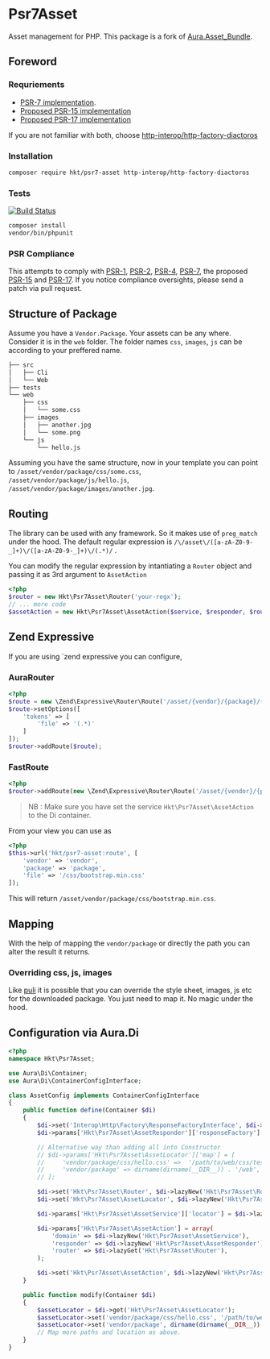 # Psr7Asset

Asset management for PHP. This package is a fork of [Aura.Asset_Bundle](https://github.com/friendsofaura/Aura.Asset_Bundle).

## Foreword

### Requriements

* [PSR-7 implementation](https://packagist.org/providers/psr/http-message-implementation).
* [Proposed PSR-15 implementation](https://github.com/http-interop/http-middleware)
* [Proposed PSR-17 implementation](https://github.com/http-interop/http-factory)

If you are not familiar with both, choose  [http-interop/http-factory-diactoros](https://packagist.org/packages/http-interop/http-factory-diactoros)

### Installation

```bash
composer require hkt/psr7-asset http-interop/http-factory-diactoros
```

### Tests

[![Build Status](https://travis-ci.org/harikt/psr7-asset.png?branch=master)](https://travis-ci.org/harikt/psr7-asset)

```bash
composer install
vendor/bin/phpunit
```

### PSR Compliance

This attempts to comply with [PSR-1][], [PSR-2][], [PSR-4][], [PSR-7][], the proposed [PSR-15][] and [PSR-17][]. If
you notice compliance oversights, please send a patch via pull request.

[PSR-1]: https://github.com/php-fig/fig-standards/blob/master/accepted/PSR-1-basic-coding-standard.md
[PSR-2]: https://github.com/php-fig/fig-standards/blob/master/accepted/PSR-2-coding-style-guide.md
[PSR-4]: https://github.com/php-fig/fig-standards/blob/master/accepted/PSR-4-autoloader.md

[PSR-7]: https://github.com/php-fig/fig-standards/blob/master/accepted/PSR-7-http-message.md
[PSR-15]: https://github.com/php-fig/fig-standards/blob/master/proposed/http-middleware/middleware.md
[PSR-17]: https://github.com/php-fig/fig-standards/blob/master/proposed/http-factory/http-factory.md

## Structure of Package

Assume you have a `Vendor.Package`. Your assets can be any where. Consider it is in the
`web` folder. The folder names `css`, `images`, `js` can be according to your preffered name.


```bash
├── src
│   ├── Cli
│   └── Web
├── tests
└── web
    ├── css
    │   └── some.css
    ├── images
    │   ├── another.jpg
    │   └── some.png
    └── js
        └── hello.js
```

Assuming you have the same structure, now in your template you can point
to `/asset/vendor/package/css/some.css`, `/asset/vendor/package/js/hello.js`, `/asset/vendor/package/images/another.jpg`.

## Routing

The library can be used with any framework. So it makes use of `preg_match` under the hood. The default regular expression is `/\/asset\/([a-zA-Z0-9-_]+)\/([a-zA-Z0-9-_]+)\/(.*)/` .

You can modify the regular expression by intantiating a `Router` object
and passing it as 3rd argument to `AssetAction`

```php
<?php
$router = new Hkt\Psr7Asset\Router('your-regx');
// ... more code
$assetAction = new Hkt\Psr7Asset\AssetAction($service, $responder, $router);
```

## Zend Expressive

If you are using `zend expressive you can configure,

### AuraRouter

```php
<?php
$route = new \Zend\Expressive\Router\Route('/asset/{vendor}/{package}/{file}', 'Hkt\Psr7Asset\AssetAction', ['GET'], 'hkt/psr7-asset:route');
$route->setOptions([
    'tokens' => [
        'file' => '(.*)'
    ]
]);
$router->addRoute($route);
```

### FastRoute

```php
<?php
$router->addRoute(new \Zend\Expressive\Router\Route('/asset/{vendor}/{package}/{file:.*}', 'Hkt\Psr7Asset\AssetAction', ['GET'], 'hkt/psr7-asset:route'));
```

> NB : Make sure you have set the service `Hkt\Psr7Asset\AssetAction` to the Di container.

From your view you can use as

```php
<?php
$this->url('hkt/psr7-asset:route', [
    'vendor' => 'vendor',
    'package' => 'package',
    'file' => '/css/bootstrap.min.css'
]);
```

This will return `/asset/vendor/package/css/bootstrap.min.css`.

## Mapping

With the help of mapping the `vendor/package` or directly the path you can alter the result it returns.

### Overriding css, js, images

Like [puli](https://github.com/puli) it is possible that you can override the style sheet, images, js etc for the downloaded package. You just need to map it. No magic under the hood.

## Configuration via Aura.Di

```php
<?php
namespace Hkt\Psr7Asset;

use Aura\Di\Container;
use Aura\Di\ContainerConfigInterface;

class AssetConfig implements ContainerConfigInterface
{
    public function define(Container $di)
    {
        $di->set('Interop\Http\Factory\ResponseFactoryInterface', $di->lazyNew('Http\Factory\Diactoros\ResponseFactory'));
        $di->params['Hkt\Psr7Asset\AssetResponder']['responseFactory'] = $di->lazyGet('Interop\Http\Factory\ResponseFactoryInterface');

        // Alternative way than adding all into Constructor
        // $di->params['Hkt\Psr7Asset\AssetLocator']['map'] = [
        //     'vendor/package/css/hello.css' =>  '/path/to/web/css/test.css',
        //     'vendor/package' => dirname(dirname(__DIR__)) . '/web',
        // ];

        $di->set('Hkt\Psr7Asset\Router', $di->lazyNew('Hkt\Psr7Asset\Router'));
        $di->set('Hkt\Psr7Asset\AssetLocator', $di->lazyNew('Hkt\Psr7Asset\AssetLocator'));

        $di->params['Hkt\Psr7Asset\AssetService']['locator'] = $di->lazyGet('Hkt\Psr7Asset\AssetLocator');

        $di->params['Hkt\Psr7Asset\AssetAction'] = array(
            'domain' => $di->lazyNew('Hkt\Psr7Asset\AssetService'),
            'responder' => $di->lazyNew('Hkt\Psr7Asset\AssetResponder'),
            'router' => $di->lazyGet('Hkt\Psr7Asset\Router'),
        );

        $di->set('Hkt\Psr7Asset\AssetAction', $di->lazyNew('Hkt\Psr7Asset\AssetAction'));
    }

    public function modify(Container $di)
    {
        $assetLocator = $di->get('Hkt\Psr7Asset\AssetLocator');
        $assetLocator->set('vendor/package/css/hello.css', '/path/to/web/css/test.css');
        $assetLocator->set('vendor/package', dirname(dirname(__DIR__)) . '/web');
        // Map more paths and location as above.
    }
}
```
